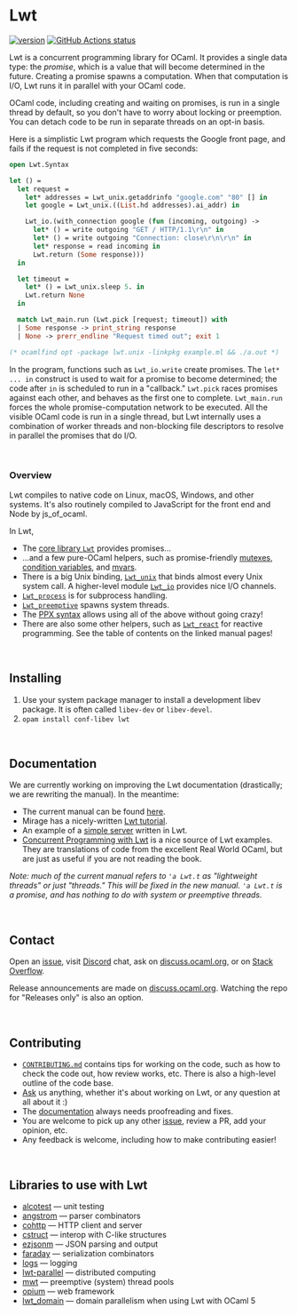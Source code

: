 # Lwt

[![version][version]][releases] [![GitHub Actions status][github-actions-img]][github-actions]

[version]:            https://img.shields.io/github/v/release/ocsigen/lwt
[releases]:           https://github.com/ocsigen/lwt/releases
[github-actions]:     https://github.com/ocsigen/lwt/actions
[github-actions-img]: https://github.com/ocsigen/lwt/actions/workflows/workflow.yml/badge.svg?branch=master

Lwt is a concurrent programming library for OCaml. It provides a single data
type: the *promise*, which is a value that will become determined in the future.
Creating a promise spawns a computation. When that computation is I/O, Lwt runs
it in parallel with your OCaml code.

OCaml code, including creating and waiting on promises, is run in a single
thread by default, so you don't have to worry about locking or preemption. You
can detach code to be run in separate threads on an opt-in basis.

Here is a simplistic Lwt program which requests the Google front page, and fails
if the request is not completed in five seconds:

```ocaml
open Lwt.Syntax

let () =
  let request =
    let* addresses = Lwt_unix.getaddrinfo "google.com" "80" [] in
    let google = Lwt_unix.((List.hd addresses).ai_addr) in

    Lwt_io.(with_connection google (fun (incoming, outgoing) ->
      let* () = write outgoing "GET / HTTP/1.1\r\n" in
      let* () = write outgoing "Connection: close\r\n\r\n" in
      let* response = read incoming in
      Lwt.return (Some response)))
  in

  let timeout =
    let* () = Lwt_unix.sleep 5. in
    Lwt.return None
  in

  match Lwt_main.run (Lwt.pick [request; timeout]) with
  | Some response -> print_string response
  | None -> prerr_endline "Request timed out"; exit 1

(* ocamlfind opt -package lwt.unix -linkpkg example.ml && ./a.out *)
```

In the program, functions such as `Lwt_io.write` create promises. The
`let* ... in` construct is used to wait for a promise to become determined; the
code after `in` is scheduled to run in a "callback." `Lwt.pick` races promises
against each other, and behaves as the first one to complete. `Lwt_main.run`
forces the whole promise-computation network to be executed. All the visible
OCaml code is run in a single thread, but Lwt internally uses a combination of
worker threads and non-blocking file descriptors to resolve in parallel the
promises that do I/O.


<br/>

### Overview

Lwt compiles to native code on Linux, macOS, Windows, and other systems. It's
also routinely compiled to JavaScript for the front end and Node by js_of_ocaml.

In Lwt,

- The [core library `Lwt`][core] provides promises...
- ...and a few pure-OCaml helpers, such as promise-friendly [mutexes][mutex],
  [condition variables][cond], and [mvars][mvar].
- There is a big Unix binding, [`Lwt_unix`][unix] that binds almost every Unix
  system call. A higher-level module [`Lwt_io`][io] provides nice I/O channels.
- [`Lwt_process`][process] is for subprocess handling.
- [`Lwt_preemptive`][preemptive] spawns system threads.
- The [PPX syntax][ppx] allows using all of the above without going crazy!
- There are also some other helpers, such as [`Lwt_react`][react] for reactive
  programming. See the table of contents on the linked manual pages!

[core]: https://ocsigen.org/lwt/latest/api/Lwt
[cond]: https://ocsigen.org/lwt/latest/api/Lwt_condition
[mutex]: https://ocsigen.org/lwt/latest/api/Lwt_mutex
[mvar]: https://ocsigen.org/lwt/latest/api/Lwt_mvar
[unix]: https://ocsigen.org/lwt/latest/api/Lwt_unix
[io]: https://ocsigen.org/lwt/latest/api/Lwt_io
[process]: https://ocsigen.org/lwt/latest/api/Lwt_process
[preemptive]: https://ocsigen.org/lwt/latest/api/Lwt_preemptive
[ppx]: https://ocsigen.org/lwt/latest/api/Ppx_lwt
[react]: https://ocsigen.org/lwt/latest/api/Lwt_react


<br/>

## Installing

1. Use your system package manager to install a development libev package.
   It is often called `libev-dev` or `libev-devel`.
2. `opam install conf-libev lwt`


<br/>

## Documentation

We are currently working on improving the Lwt documentation (drastically; we are
rewriting the manual). In the meantime:

- The current manual can be found [here][manual].
- Mirage has a nicely-written [Lwt tutorial][mirage-tutorial].
- An example of a [simple server][counter-server] written in Lwt.
- [Concurrent Programming with Lwt][rwo-lwt] is a nice source of Lwt examples.
  They are translations of code from the excellent Real World OCaml, but are
  just as useful if you are not reading the book.

*Note: much of the current manual refers to `'a Lwt.t` as "lightweight threads"
or just "threads." This will be fixed in the new manual. `'a Lwt.t` is a
promise, and has nothing to do with system or preemptive threads.*

[manual]:   https://ocsigen.org/lwt/
[rwo-lwt]:  https://github.com/dkim/rwo-lwt#readme
[mirage-tutorial]: https://mirage.io/docs/tutorial-lwt
[counter-server]: https://baturin.org/code/lwt-counter-server/


<br/>

## Contact

Open an [issue][issues], visit [Discord][discord] chat, ask on
[discuss.ocaml.org][discourse], or on [Stack Overflow][so].

Release announcements are made on [discuss.ocaml.org][discourse]. Watching the
repo for "Releases only" is also an option.

[so]:     https://stackoverflow.com/questions/ask?tags=ocaml,lwt,ocaml-lwt
[discourse]: https://discuss.ocaml.org/tag/lwt
[issues]: https://github.com/ocsigen/lwt/issues/new
[discord]: https://discord.com/invite/cCYQbqN


<br/>

## Contributing

- [`CONTRIBUTING.md`][contributing-md] contains tips for working on the code,
  such as how to check the code out, how review works, etc. There is also a
  high-level outline of the code base.
- [Ask](#contact) us anything, whether it's about working on Lwt, or any
  question at all about it :)
- The [documentation](#documentation) always needs proofreading and fixes.
- You are welcome to pick up any other [issue][issues-and-prs], review a PR, add
  your opinion, etc.
- Any feedback is welcome, including how to make contributing easier!

[issues-and-prs]: https://github.com/ocsigen/lwt/issues?utf8=%E2%9C%93&q=is%3Aopen
[contributing-md]: https://github.com/ocsigen/lwt/blob/master/docs/CONTRIBUTING.md#readme


<br/>

## Libraries to use with Lwt

- [alcotest](https://github.com/mirage/alcotest/) —
unit testing
- [angstrom](https://github.com/inhabitedtype/angstrom) —
parser combinators
- [cohttp](https://github.com/mirage/ocaml-cohttp) — HTTP client and server
- [cstruct](https://github.com/mirage/ocaml-cstruct) —
interop with C-like structures
- [ezjsonm](https://github.com/mirage/ezjsonm) —
JSON parsing and output
- [faraday](https://github.com/inhabitedtype/faraday) —
serialization combinators
- [logs](https://github.com/dbuenzli/logs) —
logging
- [lwt-parallel](https://github.com/ivg/lwt-parallel) —
distributed computing
- [mwt](https://github.com/hcarty/mwt) — preemptive (system) thread pools
- [opium](https://github.com/rgrinberg/opium) —
web framework
- [lwt_domain](https://github.com/ocsigen/lwt_domain) — domain parallelism when
  using Lwt with OCaml 5

